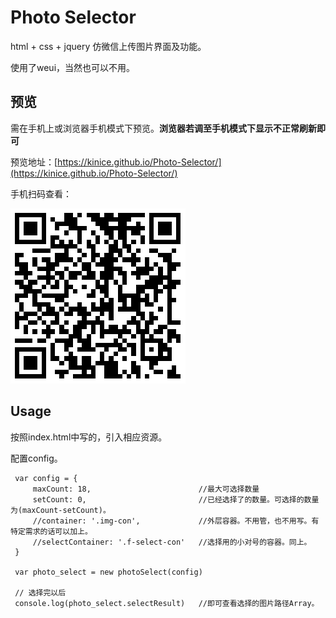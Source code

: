 # Photo Selector

html + css + jquery 仿微信上传图片界面及功能。

使用了weui，当然也可以不用。

## 预览
需在手机上或浏览器手机模式下预览。**浏览器若调至手机模式下显示不正常刷新即可**

预览地址：[https://kinice.github.io/Photo-Selector/](https://kinice.github.io/Photo-Selector/)

手机扫码查看：

![手机预览](./qr.png)


## Usage

按照index.html中写的，引入相应资源。

配置config。

```
 var config = {
     maxCount: 18,                        //最大可选择数量
     setCount: 0,                         //已经选择了的数量。可选择的数量为(maxCount-setCount)。
     //container: '.img-con',             //外层容器。不用管，也不用写。有特定需求的话可以加上。
     //selectContainer: '.f-select-con'   //选择用的小对号的容器。同上。
 }

 var photo_select = new photoSelect(config)

 // 选择完以后
 console.log(photo_select.selectResult)   //即可查看选择的图片路径Array。

```

